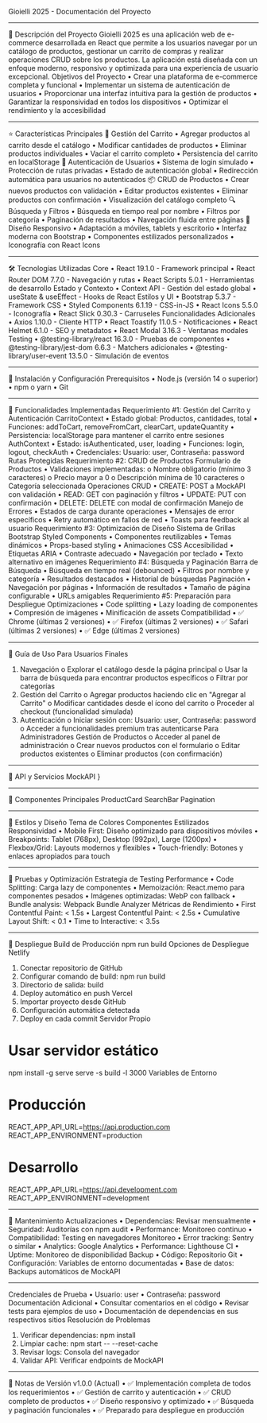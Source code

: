 Gioielli 2025 - Documentación del Proyecto
________________________________________
📖 Descripción del Proyecto
Gioielli 2025 es una aplicación web de e-commerce desarrollada en React que permite a los usuarios navegar por un catálogo de productos, gestionar un carrito de compras y realizar operaciones CRUD sobre los productos. La aplicación está diseñada con un enfoque moderno, responsivo y optimizada para una experiencia de usuario excepcional.
Objetivos del Proyecto
•	Crear una plataforma de e-commerce completa y funcional
•	Implementar un sistema de autenticación de usuarios
•	Proporcionar una interfaz intuitiva para la gestión de productos
•	Garantizar la responsividad en todos los dispositivos
•	Optimizar el rendimiento y la accesibilidad
________________________________________
⭐ Características Principales
🛒 Gestión del Carrito
•	Agregar productos al carrito desde el catálogo
•	Modificar cantidades de productos
•	Eliminar productos individuales
•	Vaciar el carrito completo
•	Persistencia del carrito en localStorage
🔐 Autenticación de Usuarios
•	Sistema de login simulado
•	Protección de rutas privadas
•	Estado de autenticación global
•	Redirección automática para usuarios no autenticados
📦 CRUD de Productos
•	Crear nuevos productos con validación
•	Editar productos existentes
•	Eliminar productos con confirmación
•	Visualización del catálogo completo
🔍 Búsqueda y Filtros
•	Búsqueda en tiempo real por nombre
•	Filtros por categoría
•	Paginación de resultados
•	Navegación fluida entre páginas
📱 Diseño Responsivo
•	Adaptación a móviles, tablets y escritorio
•	Interfaz moderna con Bootstrap
•	Componentes estilizados personalizados
•	Iconografía con React Icons
________________________________________
🛠️ Tecnologías Utilizadas
Core
•	React 19.1.0 - Framework principal
•	React Router DOM 7.7.0 - Navegación y rutas
•	React Scripts 5.0.1 - Herramientas de desarrollo
Estado y Contexto
•	Context API - Gestión del estado global
•	useState & useEffect - Hooks de React
Estilos y UI
•	Bootstrap 5.3.7 - Framework CSS
•	Styled Components 6.1.19 - CSS-in-JS
•	React Icons 5.5.0 - Iconografía
•	React Slick 0.30.3 - Carruseles
Funcionalidades Adicionales
•	Axios 1.10.0 - Cliente HTTP
•	React Toastify 11.0.5 - Notificaciones
•	React Helmet 6.1.0 - SEO y metadatos
•	React Modal 3.16.3 - Ventanas modales
Testing
•	@testing-library/react 16.3.0 - Pruebas de componentes
•	@testing-library/jest-dom 6.6.3 - Matchers adicionales
•	@testing-library/user-event 13.5.0 - Simulación de eventos
________________________________________
🚀 Instalación y Configuración
Prerequisitos
•	Node.js (versión 14 o superior)
•	npm o yarn
•	Git
________________________________________
🎯 Funcionalidades Implementadas
Requerimiento #1: Gestión del Carrito y Autenticación
CarritoContext
•	Estado global: Productos, cantidades, total
•	Funciones: addToCart, removeFromCart, clearCart, updateQuantity
•	Persistencia: localStorage para mantener el carrito entre sesiones
AuthContext
•	Estado: isAuthenticated, user, loading
•	Funciones: login, logout, checkAuth
•	Credenciales: Usuario: user, Contraseña: password
Rutas Protegidas
Requerimiento #2: CRUD de Productos
Formulario de Productos
•	Validaciones implementadas: 
o	Nombre obligatorio (mínimo 3 caracteres)
o	Precio mayor a 0
o	Descripción mínima de 10 caracteres
o	Categoría seleccionada
Operaciones CRUD
•	CREATE: POST a MockAPI con validación
•	READ: GET con paginación y filtros
•	UPDATE: PUT con confirmación
•	DELETE: DELETE con modal de confirmación
Manejo de Errores
•	Estados de carga durante operaciones
•	Mensajes de error específicos
•	Retry automático en fallos de red
•	Toasts para feedback al usuario
Requerimiento #3: Optimización de Diseño
Sistema de Grillas Bootstrap
Styled Components
•	Componentes reutilizables
•	Temas dinámicos
•	Props-based styling
•	Animaciones CSS
Accesibilidad
•	Etiquetas ARIA
•	Contraste adecuado
•	Navegación por teclado
•	Texto alternativo en imágenes
Requerimiento #4: Búsqueda y Paginación
Barra de Búsqueda
•	Búsqueda en tiempo real (debounced)
•	Filtros por nombre y categoría
•	Resultados destacados
•	Historial de búsquedas
Paginación
•	Navegación por páginas
•	Información de resultados
•	Tamaño de página configurable
•	URLs amigables
Requerimiento #5: Preparación para Despliegue
Optimizaciones
•	Code splitting
•	Lazy loading de componentes
•	Compresión de imágenes
•	Minificación de assets
Compatibilidad
•	✅ Chrome (últimas 2 versiones)
•	✅ Firefox (últimas 2 versiones)
•	✅ Safari (últimas 2 versiones)
•	✅ Edge (últimas 2 versiones)
________________________________________
📱 Guía de Uso
Para Usuarios Finales
1.	Navegación
o	Explorar el catálogo desde la página principal
o	Usar la barra de búsqueda para encontrar productos específicos
o	Filtrar por categorías
2.	Gestión del Carrito
o	Agregar productos haciendo clic en "Agregar al Carrito"
o	Modificar cantidades desde el ícono del carrito
o	Proceder al checkout (funcionalidad simulada)
3.	Autenticación
o	Iniciar sesión con: Usuario: user, Contraseña: password
o	Acceder a funcionalidades premium tras autenticarse
Para Administradores
Gestión de Productos
o	Acceder al panel de administración
o	Crear nuevos productos con el formulario
o	Editar productos existentes
o	Eliminar productos (con confirmación)
________________________________________
🔧 API y Servicios
MockAPI }
________________________________________
🧩 Componentes Principales
ProductCard
SearchBar
Pagination

________________________________________
🎨 Estilos y Diseño
Tema de Colores
Componentes Estilizados
Responsividad
•	Mobile First: Diseño optimizado para dispositivos móviles
•	Breakpoints: Tablet (768px), Desktop (992px), Large (1200px)
•	Flexbox/Grid: Layouts modernos y flexibles
•	Touch-friendly: Botones y enlaces apropiados para touch
________________________________________
🧪 Pruebas y Optimización
Estrategia de Testing
Performance
•	Code Splitting: Carga lazy de componentes
•	Memoización: React.memo para componentes pesados
•	Imágenes optimizadas: WebP con fallback
•	Bundle analysis: Webpack Bundle Analyzer
Métricas de Rendimiento
•	First Contentful Paint: < 1.5s
•	Largest Contentful Paint: < 2.5s
•	Cumulative Layout Shift: < 0.1
•	Time to Interactive: < 3.5s
________________________________________
🚀 Despliegue
Build de Producción
npm run build
Opciones de Despliegue
Netlify
1.	Conectar repositorio de GitHub
2.	Configurar comando de build: npm run build
3.	Directorio de salida: build
4.	Deploy automático en push
Vercel
1.	Importar proyecto desde GitHub
2.	Configuración automática detectada
3.	Deploy en cada commit
Servidor Propio
# Usar servidor estático
npm install -g serve
serve -s build -l 3000
Variables de Entorno
# Producción
REACT_APP_API_URL=https://api.production.com
REACT_APP_ENVIRONMENT=production

# Desarrollo
REACT_APP_API_URL=https://api.development.com
REACT_APP_ENVIRONMENT=development
________________________________________
🔧 Mantenimiento
Actualizaciones
•	Dependencias: Revisar mensualmente
•	Seguridad: Auditorías con npm audit
•	Performance: Monitoreo continuo
•	Compatibilidad: Testing en navegadores
Monitoreo
•	Error tracking: Sentry o similar
•	Analytics: Google Analytics
•	Performance: Lighthouse CI
•	Uptime: Monitoreo de disponibilidad
Backup
•	Código: Repositorio Git
•	Configuración: Variables de entorno documentadas
•	Base de datos: Backups automáticos de MockAPI
________________________________________
Credenciales de Prueba
•	Usuario: user
•	Contraseña: password
Documentación Adicional
•	Consultar comentarios en el código
•	Revisar tests para ejemplos de uso
•	Documentación de dependencias en sus respectivos sitios
Resolución de Problemas
1.	Verificar dependencias: npm install
2.	Limpiar cache: npm start -- --reset-cache
3.	Revisar logs: Consola del navegador
4.	Validar API: Verificar endpoints de MockAPI
________________________________________
📝 Notas de Versión
v1.0.0 (Actual)
•	✅ Implementación completa de todos los requerimientos
•	✅ Gestión de carrito y autenticación
•	✅ CRUD completo de productos
•	✅ Diseño responsivo y optimizado
•	✅ Búsqueda y paginación funcionales
•	✅ Preparado para despliegue en producción

